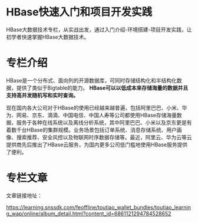 # HBase快速入门和项目开发实践
HBase大数据技术专栏，从实战出发，通过入门介绍-环境搭建-项目开发实践，让初学者快速掌握HBase大数据技术。

# 专栏介绍
HBase是一个分布式、面向列的开源数据库，可同时存储结构化和半结构化数据，提供了类似于Bigtable的能力。
**HBase可以以低成本来存储海量的数据并且支持高并发随机写和实时查询。**

现在国内各大公司对于HBase的使用已经越来越普遍，包括阿里巴巴、小米、华为、网易、京东、滴滴、中国电信、中国人寿等公司都使用HBase存储海量数据，服务于各种在线系统以及离线分析系统，其中阿里巴巴、小米以及京东更是有着数千台HBase的集群规模。业务场景包括订单系统、消息存储系统、用户画像、搜索推荐、安全风控以及物联网时序数据存储等。最近，阿里云、华为云等云提供商先后推出了HBase云服务，为国内更多公司低门槛地使用HBase服务提供了便利。

# 专栏文章

文章链接地址：

https://learning.snssdk.com/feoffline/toutiao_wallet_bundles/toutiao_learning_wap/online/album_detail.html?content_id=6861121294784528652

